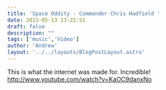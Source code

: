 ```yaml
---
title: 'Space Oddity - Commander Chris Hadfield '
date: 2013-05-13 13:22:51
draft: false
description: ""
tags: ['music','Video']
author: 'Andrew'
layout: '../../layouts/BlogPostLayout.astro'
---
```


This is what the internet was made for. Incredible! http://www.youtube.com/watch?v=KaOC9danxNo
